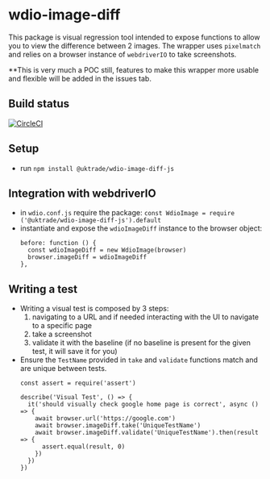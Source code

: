 # wdio-image-diff

This package is visual regression tool intended to expose functions to allow you to view the difference between 2 images.
The wrapper uses `pixelmatch` and relies on a browser instance of `webdriverIO` to take screenshots.

**This is very much a POC still, features to make this wrapper more usable and flexible will be added in the issues tab.

## Build status

[![CircleCI](https://circleci.com/gh/uktrade/wdio-image-diff/tree/master.svg?style=svg)](https://circleci.com/gh/uktrade/wdio-image-diff/tree/master)

## Setup
- run `npm install @uktrade/wdio-image-diff-js`

## Integration with webdriverIO
- in `wdio.conf.js` require the package: `const WdioImage = require ('@uktrade/wdio-image-diff-js').default`
- instantiate and expose the `wdioImageDiff` instance to the browser object:
  ```
  before: function () {
    const wdioImageDiff = new WdioImage(browser)
    browser.imageDiff = wdioImageDiff
  },
  ```

## Writing a test
- Writing a visual test is composed by 3 steps:
  1) navigating to a URL and if needed interacting with the UI to navigate to a specific page
  2) take a screenshot
  3) validate it with the baseline (if no baseline is present for the given test, it will save it for you)
- Ensure the `TestName` provided in `take` and `validate` functions match and are unique between tests.
  ```
  const assert = require('assert')

  describe('Visual Test', () => {
    it('should visually check google home page is correct', async () => {
      await browser.url('https://google.com')
      await browser.imageDiff.take('UniqueTestName')
      await browser.imageDiff.validate('UniqueTestName').then(result => {
        assert.equal(result, 0)
      })
    })
  })
  ```
